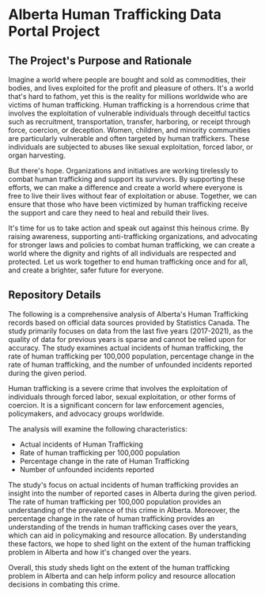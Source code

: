 # Alberta Human Trafficking Data Portal Project

##  The Project's Purpose and Rationale

Imagine a world where people are bought and sold as commodities, their bodies, and lives exploited for the profit and pleasure of others. It's a world that's hard to fathom, yet this is the reality for millions worldwide who are victims of human trafficking. Human trafficking is a horrendous crime that involves the exploitation of vulnerable individuals through deceitful tactics such as recruitment, transportation, transfer, harboring, or receipt through force, coercion, or deception. Women, children, and minority communities are particularly vulnerable and often targeted by human traffickers. These individuals are subjected to abuses like sexual exploitation, forced labor, or organ harvesting. 

But there's hope. Organizations and initiatives are working tirelessly to combat human trafficking and support its survivors. By supporting these efforts, we can make a difference and create a world where everyone is free to live their lives without fear of exploitation or abuse. Together, we can ensure that those who have been victimized by human trafficking receive the support and care they need to heal and rebuild their lives.

It's time for us to take action and speak out against this heinous crime. By raising awareness, supporting anti-trafficking organizations, and advocating for stronger laws and policies to combat human trafficking, we can create a world where the dignity and rights of all individuals are respected and protected. Let us work together to end human trafficking once and for all, and create a brighter, safer future for everyone.

##  Repository Details

The following is a comprehensive analysis of Alberta's Human Trafficking records based on official data sources provided by Statistics Canada. The study primarily focuses on data from the last five years (2017-2021), as the quality of data for previous years is sparse and cannot be relied upon for accuracy. The study examines actual incidents of human trafficking, the rate of human trafficking per 100,000 population, percentage change in the rate of human trafficking, and the number of unfounded incidents reported during the given period.

Human trafficking is a severe crime that involves the exploitation of individuals through forced labor, sexual exploitation, or other forms of coercion. It is a significant concern for law enforcement agencies, policymakers, and advocacy groups worldwide.

The analysis will examine the following characteristics: 

* Actual incidents of Human Trafficking 
* Rate of human trafficking per 100,000 population
* Percentage change in the rate of Human Trafficking 
* Number of unfounded incidents reported

The study's focus on actual incidents of human trafficking provides an insight into the number of reported cases in Alberta during the given period. The rate of human trafficking per 100,000 population provides an understanding of the prevalence of this crime in Alberta. Moreover, the percentage change in the rate of human trafficking provides an understanding of the trends in human trafficking cases over the years, which can aid in policymaking and resource allocation. By understanding these factors, we hope to shed light on the extent of the human trafficking problem in Alberta and how it's changed over the years.

Overall, this study sheds light on the extent of the human trafficking problem in Alberta and can help inform policy and resource allocation decisions in combating this crime.



